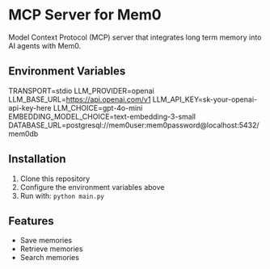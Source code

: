 # MCP Server for Mem0

Model Context Protocol (MCP) server that integrates long term memory into AI agents with Mem0.

## Environment Variables

TRANSPORT=stdio
LLM_PROVIDER=openai
LLM_BASE_URL=https://api.openai.com/v1
LLM_API_KEY=sk-your-openai-api-key-here
LLM_CHOICE=gpt-4o-mini
EMBEDDING_MODEL_CHOICE=text-embedding-3-small
DATABASE_URL=postgresql://mem0user:mem0password@localhost:5432/mem0db

## Installation

1. Clone this repository
2. Configure the environment variables above
3. Run with: `python main.py`

## Features

- Save memories
- Retrieve memories  
- Search memories
